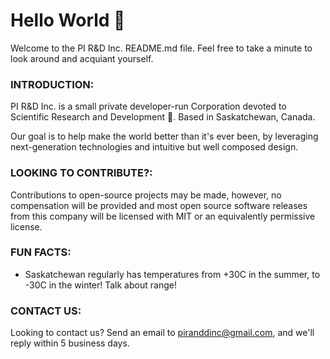 # Hello World 👋

Welcome to the PI R&D Inc. README.md file. Feel free to take a minute to look around and acquiant yourself.

### INTRODUCTION:

PI R&D Inc. is a small private developer-run Corporation devoted to Scientific Research and Development 🔬. Based in Saskatchewan, Canada.

Our goal is to help make the world better than it's ever been, by leveraging next-generation technologies and intuitive but well composed design.

### LOOKING TO CONTRIBUTE?:

Contributions to open-source projects may be made, however, no compensation will be provided and most open source software releases from this company will be licensed with MIT or an equivalently permissive license.

### FUN FACTS:

- Saskatchewan regularly has temperatures from +30C in the summer, to -30C in the winter! Talk about range!

### CONTACT US:

Looking to contact us? Send an email to piranddinc@gmail.com, and we'll reply within 5 business days.
